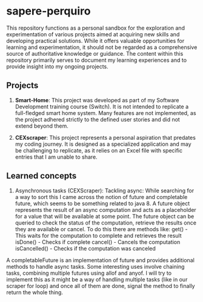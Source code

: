 # sapere-perquiro

This repository functions as a personal sandbox for the exploration and experimentation of various projects aimed at 
acquiring new skills and developing practical solutions. While it offers valuable opportunities for learning and 
experimentation, it should not be regarded as a comprehensive source of authoritative knowledge or guidance. The content 
within this repository primarily serves to document my learning experiences and to provide insight into my ongoing projects.

## Projects

1. **Smart-Home**: 
This project was developed as part of my Software Development training course (Switch). It is not 
intended to replicate a full-fledged smart home system. Many features are not implemented, as the project adhered 
strictly to the defined user stories and did not extend beyond them.

2. **CEXscraper**: 
This project represents a personal aspiration that predates my coding journey. It is designed as a 
specialized application and may be challenging to replicate, as it relies on an Excel file with specific entries that 
I am unable to share.


## Learned concepts
1. Asynchronous tasks (CEXScraper):
   Tackling async: While searching for a way to sort this I came across the notion of future and completable future, which seems to be something related to java 8.
   A future object represents the result of an async computation and acts as a placeholder for a value that will be available at some point. The future object can be
   queried to check the status of the computation, retrieve the results once they are available or cancel. To do this there are methods like: 
get() - This waits for the computation to complete and retrieves the result
isDone() - Checks if complete
cancel() - Cancels the computation
isCancelled() - Checks if the computation was canceled

A completableFuture is an implementation of future and provides
   additional methods to handle async tasks. Some interesting uses involve chaining tasks, combining multiple futures using allof and anyof. I will try to implement this
   as it might be a way of handling multiple tasks (like in our scraper for loop) and once all of them are done, signal the method to finally return the whole thing. 



